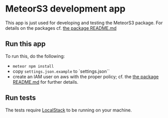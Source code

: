 # MeteorS3 development app

This app is just used for developing and testing the MeteorS3 package. For details on the packages cf. [the package README.md](packages/meteor-s3/README.md)

## Run this app

To run this, do the following:

- `meteor npm install`
- copy `settings.json.example` to `settings.json``
- create an IAM user on aws with the proper policy; cf. the [the package README.md](packages/meteor-s3/README.md#required-policy) for further details.

## Run tests

The tests require [LocalStack](https://github.com/localstack/localstack) to be running on your machine.
